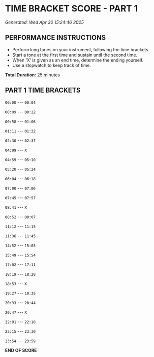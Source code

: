 # TIME BRACKET SCORE - PART 1
*Generated: Wed Apr 30 15:24:46 2025*

## PERFORMANCE INSTRUCTIONS
- Perform long tones on your instrument, following the time brackets.
- Start a tone at the first time and sustain until the second time.
- When 'X' is given as an end time, determine the ending yourself.
- Use a stopwatch to keep track of time.

**Total Duration:** 25 minutes

## PART 1 TIME BRACKETS

`00:00` --- `00:04`

`00:09` --- `00:22`

`00:58` --- `01:06`

`01:11` --- `01:22`

`02:30` --- `02:37`

`04:09` --- `X`

`04:59` --- `05:10`

`05:20` --- `05:24`

`06:04` --- `06:18`

`07:00` --- `07:06`

`07:45` --- `07:57`

`08:41` --- `X`

`08:52` --- `09:07`

`11:12` --- `11:15`

`11:36` --- `11:45`

`14:52` --- `15:03`

`15:49` --- `15:54`

`17:02` --- `17:11`

`18:19` --- `18:28`

`18:53` --- `X`

`19:27` --- `19:35`

`20:33` --- `20:44`

`20:47` --- `X`

`22:01` --- `22:10`

`23:15` --- `23:30`

`23:54` --- `23:59`

**END OF SCORE**
